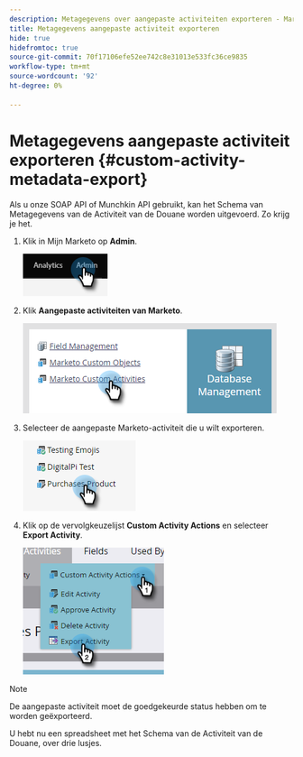```yaml
---
description: Metagegevens over aangepaste activiteiten exporteren - Marketo-documenten - productdocumentatie
title: Metagegevens aangepaste activiteit exporteren
hide: true
hidefromtoc: true
source-git-commit: 70f17106efe52ee742c8e31013e533fc36ce9835
workflow-type: tm+mt
source-wordcount: '92'
ht-degree: 0%

---
```


# Metagegevens aangepaste activiteit exporteren {#custom-activity-metadata-export}

Als u onze SOAP API of Munchkin API gebruikt, kan het Schema van Metagegevens van de Activiteit van de Douane worden uitgevoerd. Zo krijg je het.

1. Klik in Mijn Marketo op **Admin**.

   ![](assets/custom-activity-metadata-export-1.png)

1. Klik **Aangepaste activiteiten van Marketo**.

   ![](assets/custom-activity-metadata-export-2.png)

1. Selecteer de aangepaste Marketo-activiteit die u wilt exporteren.

   ![](assets/custom-activity-metadata-export-3.png)

1. Klik op de vervolgkeuzelijst **Custom Activity Actions** en selecteer **Export Activity**.

   ![](assets/custom-activity-metadata-export-4.png)

>[!NOTE]
>
>De aangepaste activiteit moet de goedgekeurde status hebben om te worden geëxporteerd.

U hebt nu een spreadsheet met het Schema van de Activiteit van de Douane, over drie lusjes.
